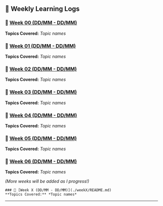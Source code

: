 ## &#128198; Weekly Learning Logs  

### 📌 [Week 00 (DD/MM - DD/MM)](./weekX/README.md)  
**Topics Covered:** *Topic names*  

### 📌 [Week 01 (DD/MM - DD/MM)](./weekX/README.md)  
**Topics Covered:** *Topic names*  

### 📌 [Week 02 (DD/MM - DD/MM)](./weekX/README.md)  
**Topics Covered:** *Topic names* 

### 📌 [Week 03 (DD/MM - DD/MM)](./weekX/README.md)  
**Topics Covered:** *Topic names* 

### 📌 [Week 04 (DD/MM - DD/MM)](./weekX/README.md)  
**Topics Covered:** *Topic names* 

### 📌 [Week 05 (DD/MM - DD/MM)](./weekX/README.md)  
**Topics Covered:** *Topic names* 

### 📌 [Week 06 (DD/MM - DD/MM)](./weekX/README.md)  
**Topics Covered:** *Topic names* 

_(More weeks will be added as I progress!)_  

```
### 📌 [Week X (DD/MM - DD/MM)](./weekX/README.md)  
**Topics Covered:** *Topic names*  

```

---